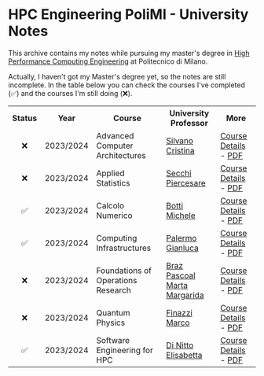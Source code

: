 # HPC Engineering PoliMI - University Notes

This archive contains my notes while pursuing my master's degree in [High Performance Computing Engineering](https://masterhpc.polimi.it/) at Politecnico di Milano.

Actually, I haven't got my Master's degree yet, so the notes are still incomplete. In the table below you can check the courses I've completed (✅) and the courses I'm still doing (❌).

<table>
    <tr>
        <th>Status</th>
        <th>Year</th>
        <th>Course</th>
        <th>University Professor</th>
        <th>More</th>
    </tr>
    <tr>
        <td align="center">❌</td>
        <td>2023/2024</td>
        <td>Advanced Computer Architectures</td>
        <td><a href="https://aunicalogin.polimi.it/aunicalogin/getservizio.xml?id_servizio=167&evn_didattica=evento&k_doc=154207" target="_blank">Silvano Cristina</a></td>
        <td><a href="advanced-computer-architectures/README.md">Course Details</a> - <a href="advanced-computer-architectures/notes/advanced-computer-architectures.pdf">PDF</a></td>
    </tr>
    <tr>
        <td align="center">❌</td>
        <td>2023/2024</td>
        <td>Applied Statistics</td>
        <td><a href="https://aunicalogin.polimi.it/aunicalogin/getservizio.xml?id_servizio=167&evn_didattica=evento&k_doc=4620" target="_blank">Secchi Piercesare</a></td>
        <td><a href="applied-statistics/README.md">Course Details</a> - <a href="applied-statistics/notes/applied-statistics.pdf">PDF</a></td>
    </tr>
    <tr>
        <td align="center">✅</td>
        <td>2023/2024</td>
        <td>Calcolo Numerico</td>
        <td><a href="https://aunicalogin.polimi.it/aunicalogin/getservizio.xml?id_servizio=167&evn_didattica=evento&k_doc=717400" target="_blank">Botti Michele</a></td>
        <td><a href="calcolo-numerico/README.md">Course Details</a> - <a href="calcolo-numerico/notes/calcolo-numerico.pdf">PDF</a></td>
    </tr>
    <tr>
        <td align="center">✅</td>
        <td>2023/2024</td>
        <td>Computing Infrastructures</td>
        <td><a href="https://aunicalogin.polimi.it/aunicalogin/getservizio.xml?id_servizio=167&evn_didattica=evento&k_doc=120425" target="_blank">Palermo Gianluca</a></td>
        <td><a href="computing-infrastructures/README.md">Course Details</a> - <a href="computing-infrastructures/notes/computing-infrastructures.pdf">PDF</a></td>
    </tr>
    <tr>
        <td align="center">❌</td>
        <td>2023/2024</td>
        <td>Foundations of Operations Research</td>
        <td><a href="https://aunicalogin.polimi.it/aunicalogin/getservizio.xml?id_servizio=167&evn_didattica=evento&k_doc=685067" target="_blank">Braz Pascoal Marta Margarida</a></td>
        <td><a href="foundations-of-operations-research/README.md">Course Details</a> - <a href="foundations-of-operations-research/notes/foundations-of-operations-research.pdf">PDF</a></td>
    </tr>
    <tr>
        <td align="center">❌</td>
        <td>2023/2024</td>
        <td>Quantum Physics</td>
        <td><a href="https://aunicalogin.polimi.it/aunicalogin/getservizio.xml?id_servizio=167&evn_didattica=evento&k_doc=67166" target="_blank">Finazzi Marco</a></td>
        <td><a href="quantum-physics/README.md">Course Details</a> - <a href="quantum-physics/notes/quantum-physics.pdf">PDF</a></td>
    </tr>
    <tr>
        <td align="center">✅</td>
        <td>2023/2024</td>
        <td>Software Engineering for HPC</td>
        <td><a href="https://aunicalogin.polimi.it/aunicalogin/getservizio.xml?id_servizio=167&evn_didattica=evento&k_doc=4444" target="_blank">Di Nitto Elisabetta</a></td>
        <td><a href="software-engineering-for-hpc/README.md">Course Details</a> - <a href="software-engineering-for-hpc/notes/software-engineering-for-hpc.pdf">PDF</a></td>
    </tr>
</table>
